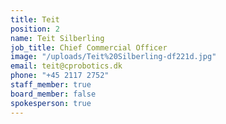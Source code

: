 ```yaml
---
title: Teit
position: 2
name: Teit Silberling
job_title: Chief Commercial Officer
image: "/uploads/Teit%20Silberling-df221d.jpg"
email: teit@cprobotics.dk
phone: "+45 2117 2752"
staff_member: true
board_member: false
spokesperson: true
---
```


